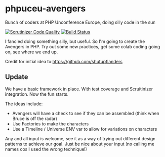 # phpuceu-avengers
Bunch of coders at PHP Unconference Europe, doing silly code in the sun

[![Scrutinizer Code Quality](https://scrutinizer-ci.com/g/ChrisArmitage/phpuceu-avengers/badges/quality-score.png?b=master)](https://scrutinizer-ci.com/g/ChrisArmitage/phpuceu-avengers/?branch=master) [![Build Status](https://scrutinizer-ci.com/g/ChrisArmitage/phpuceu-avengers/badges/build.png?b=master)](https://scrutinizer-ci.com/g/ChrisArmitage/phpuceu-avengers/build-status/master)

I fancied doing something silly, but useful. So I'm going to create the Avengers in PHP. Try out some new practices, get some colab coding going on, see where we end up.

Credit for initial idea to https://github.com/shutupflanders

## Update
We have a basic framework in place. With test coverage and Scruitinizer integration. Now the fun starts.

The ideas include:
- Avengers will have a check to see if they can be assembled (think when Bruce is off the radar)
- Use Factories to make the characters
- Use a Timeline / Universe ENV var to allow for variations on characters

Any and all input is welcome, see it as a way of trying out different design patterns to achieve our goal. Just be nice about your input (no calling me names cos I used the wrong technique!)
